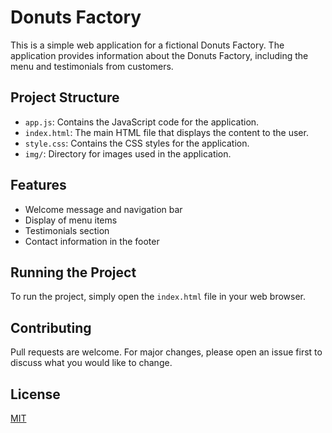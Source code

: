 # Donuts Factory

This is a simple web application for a fictional Donuts Factory. The application provides information about the Donuts Factory, including the menu and testimonials from customers.

## Project Structure

- `app.js`: Contains the JavaScript code for the application.
- `index.html`: The main HTML file that displays the content to the user.
- `style.css`: Contains the CSS styles for the application.
- `img/`: Directory for images used in the application.

## Features

- Welcome message and navigation bar
- Display of menu items
- Testimonials section
- Contact information in the footer

## Running the Project

To run the project, simply open the `index.html` file in your web browser.

## Contributing

Pull requests are welcome. For major changes, please open an issue first to discuss what you would like to change.

## License

[MIT](https://choosealicense.com/licenses/mit/)
